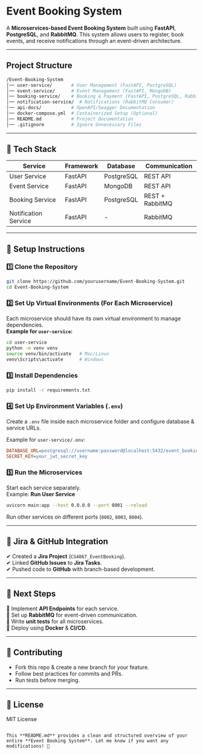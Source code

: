 # Event Booking System  

A **Microservices-based Event Booking System** built using **FastAPI**, **PostgreSQL**, and **RabbitMQ**. This system allows users to register, book events, and receive notifications through an event-driven architecture.

---

## **Project Structure**  

```bash
/Event-Booking-System
│── user-service/       # User Management (FastAPI, PostgreSQL)
│── event-service/      # Event Management (FastAPI, MongoDB)
│── booking-service/    # Booking & Payment (FastAPI, PostgreSQL, RabbitMQ)
│── notification-service/  # Notifications (RabbitMQ Consumer)
│── api-docs/           # OpenAPI/Swagger Documentation
│── docker-compose.yml  # Containerized Setup (Optional)
│── README.md           # Project Documentation
│── .gitignore          # Ignore Unnecessary Files
```

---

## 🚀 **Tech Stack**  

| Service        | Framework  | Database   | Communication |
|---------------|-----------|------------|--------------|
| User Service  | FastAPI   | PostgreSQL | REST API     |
| Event Service | FastAPI   | MongoDB    | REST API     |
| Booking Service | FastAPI | PostgreSQL | REST + RabbitMQ |
| Notification Service | FastAPI | - | RabbitMQ |

---

## 🔧 **Setup Instructions**  

### **1️⃣ Clone the Repository**  
```sh
git clone https://github.com/yourusername/Event-Booking-System.git
cd Event-Booking-System
```

### **2️⃣ Set Up Virtual Environments (For Each Microservice)**
Each microservice should have its own virtual environment to manage dependencies.  
**Example for `user-service`:**  
```sh
cd user-service
python -m venv venv
source venv/bin/activate   # Mac/Linux
venv\Scripts\activate      # Windows
```

### **3️⃣ Install Dependencies**  
```sh
pip install -r requirements.txt
```

### **4️⃣ Set Up Environment Variables (`.env`)**  
Create a `.env` file inside each microservice folder and configure database & service URLs.  

Example for `user-service/.env`:  
```ini
DATABASE_URL=postgresql://username:password@localhost:5432/event_booking
SECRET_KEY=your_jwt_secret_key
```

### **5️⃣ Run the Microservices**
Start each service separately.  
Example: **Run User Service**  
```sh
uvicorn main:app --host 0.0.0.0 --port 8001 --reload
```

Run other services on different ports (`8002`, `8003`, `8004`).

---

## 🔄 **Jira & GitHub Integration**  
✔ Created a **Jira Project** (`CS4067_EventBooking`).  
✔ Linked **GitHub Issues** to **Jira Tasks**.  
✔ Pushed code to **GitHub** with branch-based development.  

---

## 📌 **Next Steps**
🔹 Implement **API Endpoints** for each service.  
🔹 Set up **RabbitMQ** for event-driven communication.  
🔹 Write **unit tests** for all microservices.  
🔹 Deploy using **Docker** & **CI/CD**.  

---

## 📝 **Contributing**  
- Fork this repo & create a new branch for your feature.  
- Follow best practices for commits and PRs.  
- Run tests before merging.  

---

## 📜 **License**  
MIT License  

```  

This **README.md** provides a clean and structured overview of your entire **Event Booking System**. Let me know if you want any modifications! 🚀